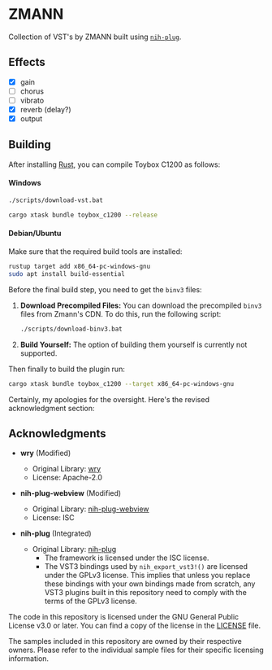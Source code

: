# ZMANN
Collection of VST's by ZMANN built using [`nih-plug`](https://github.com/robbert-vdh/nih-plug).

## Effects

- [x] gain
- [ ] chorus
- [ ] vibrato
- [x] reverb (delay?)
- [x] output

## Building

After installing [Rust](https://rustup.rs/), you can compile Toybox C1200 as follows:

#### Windows

```sh
./scripts/download-vst.bat

cargo xtask bundle toybox_c1200 --release
```

#### Debian/Ubuntu

Make sure that the required build tools are installed:

```sh
rustup target add x86_64-pc-windows-gnu
sudo apt install build-essential
```

Before the final build step, you need to get the `binv3` files:

1. **Download Precompiled Files:** You can download the precompiled `binv3` files from Zmann's CDN. To do this, run the following script:

    ```sh
    ./scripts/download-binv3.bat
    ```

2. **Build Yourself:** The option of building them yourself is currently not supported.

Then finally to build the plugin run:

```sh
cargo xtask bundle toybox_c1200 --target x86_64-pc-windows-gnu
```

Certainly, my apologies for the oversight. Here's the revised acknowledgment section:

## Acknowledgments

- **wry** (Modified)
  - Original Library: [wry](https://github.com/tauri-apps/wry)
  - License: Apache-2.0

- **nih-plug-webview** (Modified)
  - Original Library: [nih-plug-webview](https://github.com/maxjvh/nih-plug-webview)
  - License: ISC

- **nih-plug** (Integrated)
  - Original Library: [nih-plug](https://github.com/robbert-vdh/nih-plug)
    - The framework is licensed under the ISC license.
    - The VST3 bindings used by `nih_export_vst3!()` are licensed under the GPLv3 license. This implies that unless you replace these bindings with your own bindings made from scratch, any VST3 plugins built in this repository need to comply with the terms of the GPLv3 license.

The code in this repository is licensed under the GNU General Public License v3.0 or later. You can find a copy of the license in the [LICENSE](./LICENSE) file.

The samples included in this repository are owned by their respective owners. Please refer to the individual sample files for their specific licensing information.
